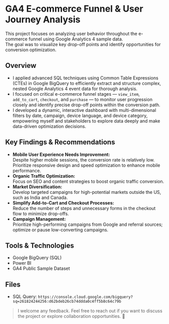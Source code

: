 # GA4 E-commerce Funnel & User Journey Analysis

This project focuses on analyzing user behavior throughout the e-commerce funnel using Google Analytics 4 sample data.  
The goal was to visualize key drop-off points and identify opportunities for conversion optimization.

##  Overview

- I applied advanced SQL techniques using Common Table Expressions (CTEs) in Google BigQuery to efficiently extract and structure complex, nested Google Analytics   4 event data for thorough analysis.  
- I focused on critical e-commerce funnel stages — `view_item`, `add_to_cart`, `checkout`, and `purchase` — to monitor user progression closely and identify         precise drop-off points within the conversion path.  
- I developed a dynamic, interactive dashboard with multi-dimensional filters by date, campaign, device language, and device category, empowering myself and         stakeholders to explore data deeply and make data-driven optimization decisions.


##  Key Findings & Recommendations

- **Mobile User Experience Needs Improvement:**  
  Despite higher mobile sessions, the conversion rate is relatively low. Prioritize responsive design and speed optimization to enhance mobile performance.
- **Organic Traffic Optimization:**  
  Focus on SEO and content strategies to boost organic traffic conversion.
- **Market Diversification:**  
  Develop targeted campaigns for high-potential markets outside the US, such as India and Canada.
- **Simplify Add-to-Cart and Checkout Processes:**  
  Reduce the number of steps and unnecessary forms in the checkout flow to minimize drop-offs.
- **Campaign Management:**  
  Prioritize high-performing campaigns from Google and referral sources; optimize or pause low-converting campaigns.

##  Tools & Technologies
- Google BigQuery (SQL)
- Power BI
- GA4 Public Sample Dataset

##  Files
- SQL Query: `https://console.cloud.google.com/bigquery?sq=261824244256:d62bdeb26cb74ddda0c4ff5b8c64c79b`
> I welcome any feedback. Feel free to reach out if you want to discuss the project or explore collaboration opportunities. 🌱  

